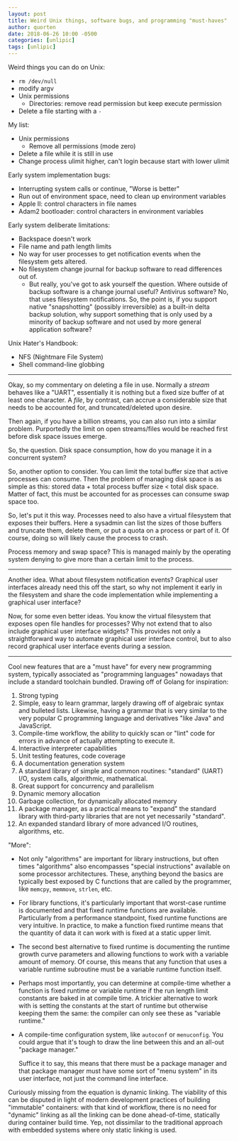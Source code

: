 ```yaml
---
layout: post
title: Weird Unix things, software bugs, and programming "must-haves"
author: quorten
date: 2018-06-26 10:00 -0500
categories: [unlipic]
tags: [unlipic]
---
```


Weird things you can do on Unix:

* `rm /dev/null`
* modify argv
* Unix permissions
    * Directories: remove read permission but keep execute permission
* Delete a file starting with a `-`

<!-- more -->

My list:

* Unix permissions
    * Remove all permissions (mode zero)
* Delete a file while it is still in use
* Change process ulimit higher, can't login because start
  with lower ulimit

Early system implementation bugs:

* Interrupting system calls or continue, "Worse is better"
* Run out of environment space, need to clean up environment variables
* Apple II: control characters in file names
* Adam2 bootloader: control characters in environment variables

Early system deliberate limitations:

* Backspace doesn't work
* File name and path length limits
* No way for user processes to get notification events when the
  filesystem gets altered.
* No filesystem change journal for backup software to read differences
  out of.
    * But really, you've got to ask yourself the question.  Where
      outside of backup software is a change journal useful?
      Antivirus software?  No, that uses filesystem notifications.
      So, the point is, if you support native "snapshotting" (possibly
      irreversible) as a built-in delta backup solution, why support
      something that is only used by a minority of backup software and
      not used by more general application software?

Unix Hater's Handbook:

* NFS (Nightmare File System)
* Shell command-line globbing

----------

Okay, so my commentary on deleting a file in use.  Normally a _stream_
behaves like a "UART", essentially it is nothing but a fixed size
buffer of at least one character.  A _file_, by contrast, can accrue a
considerable size that needs to be accounted for, and
truncated/deleted upon desire.

Then again, if you have a billion streams, you can also run into a
similar problem.  Purportedly the limit on open streams/files would be
reached first before disk space issues emerge.

So, the question.  Disk space consumption, how do you manage it in a
concurrent system?

So, another option to consider.  You can limit the total buffer size
that active processes can consume.  Then the problem of managing disk
space is as simple as this: stored data + total process buffer size <
total disk space.  Matter of fact, this must be accounted for as
processes can consume swap space too.

So, let's put it this way.  Processes need to also have a virtual
filesystem that exposes their buffers.  Here a sysadmin can list the
sizes of those buffers and truncate them, delete them, or put a quota
on a process or part of it.  Of course, doing so will likely cause the
process to crash.

Process memory and swap space?  This is managed mainly by the
operating system denying to give more than a certain limit to the
process.

----------

Another idea.  What about filesystem notification events?  Graphical
user interfaces already need this off the start, so why not implement
it early in the filesystem and share the code implementation while
implementing a graphical user interface?

Now, for some even better ideas.  You know the virtual filesystem that
exposes open file handles for processes?  Why not extend that to also
include graphical user interface widgets?  This provides not only a
straightforward way to automate graphical user interface control, but
to also record graphical user interface events during a session.

----------

Cool new features that are a "must have" for every new programming
system, typically associated as "programming languages" nowadays that
include a standard toolchain bundled.  Drawing off of Golang for
inspiration:

1. Strong typing
2. Simple, easy to learn grammar, largely drawing off of algebraic
   syntax and bulleted lists.  Likewise, having a grammar that is very
   similar to the very popular C programming language and derivatives
   "like Java" and JavaScript.
3. Compile-time workflow, the ability to quickly scan or "lint" code
   for errors in advance of actually attempting to execute it.
4. Interactive interpreter capabilities
5. Unit testing features, code coverage
6. A documentation generation system
7. A standard library of simple and common routines: "standard" (UART)
   I/O, system calls, algorithmic, mathematical.
8. Great support for concurrency and parallelism
9. Dynamic memory allocation
10. Garbage collection, for dynamically allocated memory
11. A package manager, as a practical means to "expand" the standard
    library with third-party libraries that are not yet necessarily
    "standard".
12. An expanded standard library of more advanced I/O routines,
    algorithms, etc.

"More":

* Not only "algorithms" are important for library instructions, but
  often times "algorithms" also encompasses "special instructions"
  available on some processor architectures.  These, anything beyond
  the basics are typically best exposed by C functions that are called
  by the programmer, like `memcpy`, `memmove`, `strlen`, etc.

* For library functions, it's particularly important that worst-case
  runtime is documented and that fixed runtime functions are
  available.  Particularly from a performance standpoint, fixed
  runtime functions are very intuitive.  In practice, to make a
  function fixed runtime means that the quantity of data it can work
  with is fixed at a static upper limit.

* The second best alternative to fixed runtime is documenting the
  runtime growth curve parameters and allowing functions to work with
  a variable amount of memory.  Of course, this means that any
  function that uses a variable runtime subroutine must be a variable
  runtime function itself.

* Perhaps most importantly, you can determine at compile-time whether
  a function is fixed runtime or variable runtime if the run length
  limit constants are baked in at compile time.  A trickier
  alternative to work with is setting the constants at the start of
  runtime but otherwise keeping them the same: the compiler can only
  see these as "variable runtime."

* A compile-time configuration system, like `autoconf` or
  `menuconfig`.  You could argue that it's tough to draw the line
  between this and an all-out "package manager."

  Suffice it to say, this means that there must be a package manager
  and that package manager must have some sort of "menu system" in its
  user interface, not just the command line interface.

Curiously missing from the equation is dynamic linking.  The viability
of this can be disputed in light of modern development practices of
building "immutable" containers: with that kind of workflow, there is
no need for "dynamic" linking as all the linking can be done
ahead-of-time, statically during container build time.  Yep, not
dissimilar to the traditional approach with embedded systems where
only static linking is used.
